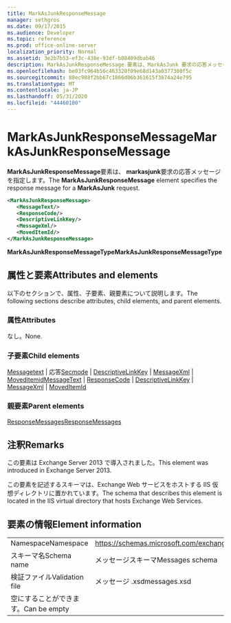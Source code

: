 ```yaml
---
title: MarkAsJunkResponseMessage
manager: sethgros
ms.date: 09/17/2015
ms.audience: Developer
ms.topic: reference
ms.prod: office-online-server
localization_priority: Normal
ms.assetid: 3e2b7b53-ef3c-438e-93df-b08409dbab46
description: MarkAsJunkResponseMessage 要素は、MarkAsJunk 要求の応答メッセージを指定します。
ms.openlocfilehash: be03fc964b56c463320f09e68d143a0377300f5c
ms.sourcegitcommit: 88ec988f2bb67c1866d06b361615f3674a24e795
ms.translationtype: MT
ms.contentlocale: ja-JP
ms.lasthandoff: 05/31/2020
ms.locfileid: "44460100"
---
```

# <a name="markasjunkresponsemessage"></a><span data-ttu-id="3aae1-103">MarkAsJunkResponseMessage</span><span class="sxs-lookup"><span data-stu-id="3aae1-103">MarkAsJunkResponseMessage</span></span>

<span data-ttu-id="3aae1-104">**MarkAsJunkResponseMessage**要素は、 **markasjunk**要求の応答メッセージを指定します。</span><span class="sxs-lookup"><span data-stu-id="3aae1-104">The **MarkAsJunkResponseMessage** element specifies the response message for a **MarkAsJunk** request.</span></span> 
  
```XML
<MarkAsJunkResponseMessage>
   <MessageText/>
   <ResponseCode/>
   <DescriptiveLinkKey/>
   <MessageXml/>
   <MovedItemId/>
</MarkAsJunkResponseMessage>
```

 <span data-ttu-id="3aae1-105">**MarkAsJunkResponseMessageType**</span><span class="sxs-lookup"><span data-stu-id="3aae1-105">**MarkAsJunkResponseMessageType**</span></span>
## <a name="attributes-and-elements"></a><span data-ttu-id="3aae1-106">属性と要素</span><span class="sxs-lookup"><span data-stu-id="3aae1-106">Attributes and elements</span></span>

<span data-ttu-id="3aae1-107">以下のセクションで、属性、子要素、親要素について説明します。</span><span class="sxs-lookup"><span data-stu-id="3aae1-107">The following sections describe attributes, child elements, and parent elements.</span></span>
  
### <a name="attributes"></a><span data-ttu-id="3aae1-108">属性</span><span class="sxs-lookup"><span data-stu-id="3aae1-108">Attributes</span></span>

<span data-ttu-id="3aae1-109">なし。</span><span class="sxs-lookup"><span data-stu-id="3aae1-109">None.</span></span>
  
### <a name="child-elements"></a><span data-ttu-id="3aae1-110">子要素</span><span class="sxs-lookup"><span data-stu-id="3aae1-110">Child elements</span></span>

<span data-ttu-id="3aae1-111">[Messagetext](messagetext.md)  | 応答[Secmode](responsecode.md)  | [DescriptiveLinkKey](descriptivelinkkey.md)  | [MessageXml](messagexml.md)  | [Moveditemid](moveditemid.md)</span><span class="sxs-lookup"><span data-stu-id="3aae1-111">[MessageText](messagetext.md) | [ResponseCode](responsecode.md) | [DescriptiveLinkKey](descriptivelinkkey.md) | [MessageXml](messagexml.md) | [MovedItemId](moveditemid.md)</span></span>
  
### <a name="parent-elements"></a><span data-ttu-id="3aae1-112">親要素</span><span class="sxs-lookup"><span data-stu-id="3aae1-112">Parent elements</span></span>

[<span data-ttu-id="3aae1-113">ResponseMessages</span><span class="sxs-lookup"><span data-stu-id="3aae1-113">ResponseMessages</span></span>](responsemessages.md)
  
## <a name="remarks"></a><span data-ttu-id="3aae1-114">注釈</span><span class="sxs-lookup"><span data-stu-id="3aae1-114">Remarks</span></span>

<span data-ttu-id="3aae1-115">この要素は Exchange Server 2013 で導入されました。</span><span class="sxs-lookup"><span data-stu-id="3aae1-115">This element was introduced in Exchange Server 2013.</span></span>
  
<span data-ttu-id="3aae1-116">この要素を記述するスキーマは、Exchange Web サービスをホストする IIS 仮想ディレクトリに置かれています。</span><span class="sxs-lookup"><span data-stu-id="3aae1-116">The schema that describes this element is located in the IIS virtual directory that hosts Exchange Web Services.</span></span>
  
## <a name="element-information"></a><span data-ttu-id="3aae1-117">要素の情報</span><span class="sxs-lookup"><span data-stu-id="3aae1-117">Element information</span></span>

|||
|:-----|:-----|
|<span data-ttu-id="3aae1-118">Namespace</span><span class="sxs-lookup"><span data-stu-id="3aae1-118">Namespace</span></span>  <br/> |https://schemas.microsoft.com/exchange/services/2006/messages  <br/> |
|<span data-ttu-id="3aae1-119">スキーマ名</span><span class="sxs-lookup"><span data-stu-id="3aae1-119">Schema name</span></span>  <br/> |<span data-ttu-id="3aae1-120">メッセージスキーマ</span><span class="sxs-lookup"><span data-stu-id="3aae1-120">Messages schema</span></span>  <br/> |
|<span data-ttu-id="3aae1-121">検証ファイル</span><span class="sxs-lookup"><span data-stu-id="3aae1-121">Validation file</span></span>  <br/> |<span data-ttu-id="3aae1-122">メッセージ .xsd</span><span class="sxs-lookup"><span data-stu-id="3aae1-122">messages.xsd</span></span>  <br/> |
|<span data-ttu-id="3aae1-123">空にすることができます。</span><span class="sxs-lookup"><span data-stu-id="3aae1-123">Can be empty</span></span>  <br/> ||
   

